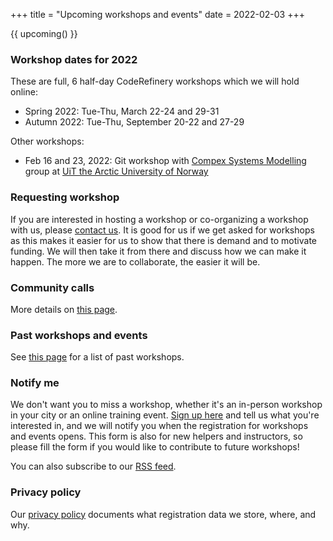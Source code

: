 +++
title = "Upcoming workshops and events"
date = 2022-02-03
+++

{{ upcoming() }}


### Workshop dates for 2022

These are full, 6 half-day CodeRefinery workshops which we will hold online:

<!-- If you edit this section, also update the date on top of this page. This
is important for RSS feed. -->

- Spring 2022: Tue-Thu, March 22-24 and 29-31
- Autumn 2022: Tue-Thu, September 20-22 and 27-29

Other workshops:

- Feb 16 and 23, 2022: Git workshop with [Compex Systems Modelling](https://site.uit.no/cosmo/) group at [UiT the Arctic University of Norway](https://uit.no/)


### Requesting workshop

If you are interested in hosting a workshop or co-organizing a workshop with
us, please [contact us](/organization/contact/). It is good for us if we get
asked for workshops as this makes it easier for us to show that there is demand
and to motivate funding. We will then take it from there and discuss how we can
make it happen. The more we are to collaborate, the easier it will be.


### Community calls

More details on [this page](/organization/meetings/).


### Past workshops and events

See [this page](/workshops/past/) for a list of past workshops.


### Notify me

We don't want you to miss a workshop, whether it's an in-person
workshop in your city or an online training event. [Sign up
here](https://indico.neic.no/event/135/surveys/36) and tell us what
you're interested in, and we will notify you when the registration for
workshops and events opens. This form is also for new
helpers and instructors, so please fill the form if you would like to
contribute to future workshops!

You can also subscribe to our [RSS feed](/atom.xml).


### Privacy policy

Our [privacy policy](/privacy-policy/)
documents what registration data we store, where, and why.
